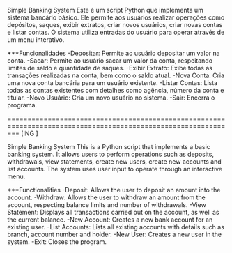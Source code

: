 Simple Banking System
Este é um script Python que implementa um sistema bancário básico.
Ele permite aos usuários realizar operações como depósitos, saques, exibir extratos, criar novos usuários, 
criar novas contas e listar contas. 
O sistema utiliza entradas do usuário para operar através de um menu interativo.

***Funcionalidades
-Depositar: Permite ao usuário depositar um valor na conta.
-Sacar: Permite ao usuário sacar um valor da conta, respeitando limites de saldo e quantidade de saques.
-Exibir Extrato: Exibe todas as transações realizadas na conta, bem como o saldo atual.
-Nova Conta: Cria uma nova conta bancária para um usuário existente.
-Listar Contas: Lista todas as contas existentes com detalhes como agência, número da conta e titular.
-Novo Usuário: Cria um novo usuário no sistema.
-Sair: Encerra o programa.

===============================================================================================================
[ING ]

Simple Banking System
This is a Python script that implements a basic banking system.
It allows users to perform operations such as deposits, withdrawals, view statements, create new users, 
create new accounts and list accounts. 
The system uses user input to operate through an interactive menu.

***Functionalities
-Deposit: Allows the user to deposit an amount into the account.
-Withdraw: Allows the user to withdraw an amount from the account, respecting balance limits and number of withdrawals.
-View Statement: Displays all transactions carried out on the account, as well as the current balance.
-New Account: Creates a new bank account for an existing user.
-List Accounts: Lists all existing accounts with details such as branch, account number and holder.
-New User: Creates a new user in the system.
-Exit: Closes the program.
